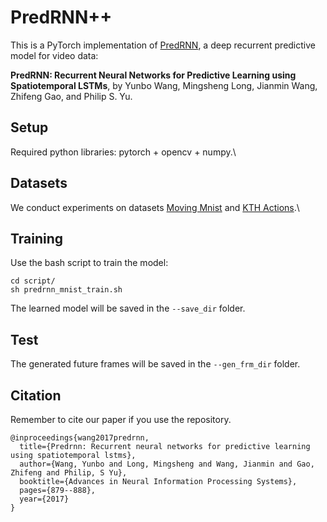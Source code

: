# PredRNN++
This is a PyTorch implementation of [PredRNN](https://papers.nips.cc/paper/6689-predrnn-recurrent-neural-networks-for-predictive-learning-using-spatiotemporal-lstms), a deep recurrent predictive model for video data:

**PredRNN: Recurrent Neural Networks for Predictive Learning using Spatiotemporal LSTMs**, by Yunbo Wang, Mingsheng Long, Jianmin Wang, Zhifeng Gao, and Philip S. Yu.

## Setup
Required python libraries: pytorch + opencv + numpy.\

## Datasets
We conduct experiments on datasets [Moving Mnist](https://1drv.ms/f/s!AuK5cwCfU3__fGzXjcOlzTQw158) and [KTH Actions](http://www.nada.kth.se/cvap/actions/).\

## Training
Use the bash script to train the model:
```
cd script/
sh predrnn_mnist_train.sh
```
The learned model will be saved in the `--save_dir` folder.

## Test
The generated future frames will be saved in the `--gen_frm_dir` folder.

## Citation
Remember to cite our paper if you use the repository.
```
@inproceedings{wang2017predrnn,
  title={Predrnn: Recurrent neural networks for predictive learning using spatiotemporal lstms},
  author={Wang, Yunbo and Long, Mingsheng and Wang, Jianmin and Gao, Zhifeng and Philip, S Yu},
  booktitle={Advances in Neural Information Processing Systems},
  pages={879--888},
  year={2017}
}
```